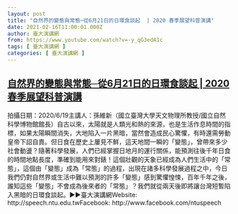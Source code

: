 ```yaml
---
layout: post
title: "自然界的變態與常態─從6月21日的日環食談起  | 2020 春季展望科普演講"
date: 2021-02-16T11:00:01.000Z
author: 臺大演講網
from: https://www.youtube.com/watch?v=-y_qG3edA1c
tags: [ 臺大演講網 ]
categories: [ 臺大演講網 ]
---
```

<!--1613473201000-->
[自然界的變態與常態─從6月21日的日環食談起  | 2020 春季展望科普演講](https://www.youtube.com/watch?v=-y_qG3edA1c)
------

<div>
拍攝日期：2020/6/19主講人：孫維新（國立臺灣大學天文物理所教授/國立自然科學博物館館長）自古以來，太陽就是人類光和熱的來源，也是生活作息時間的指標，如果太陽瞬間消失，大地陷入一片黑暗，當然會造成民心驚懼，有時還需勞動皇帝下詔自責。但日食在歷史上屢見不鮮，這天地間一瞬的「變態」，曾帶來多少社會動盪？隨著科學發展，人們已經掌握日地月的運行關係，能預測往後千年日食的時間地點長度，準確到能用來對錶！這個壯觀的天象已經成為人們生活中的「常態」，這個由「變態」成為「常態」的過程，出現在諸多科學發展過程之中，今日我們仍對自然界或生活中難以預測的許多「變態」感到驚懼惶悚，百年千年之後，誰知這些「變態」不會成為後來者的「常態」？我們就從兩天後即將讓台灣短暫陷入黑暗的日環食談起。►►臺大演講網Website: http://speech.ntu.edu.twFacebook: http://www.facebook.com/ntuspeech
</div>
